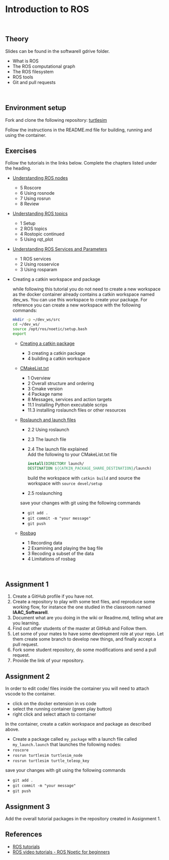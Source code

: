 # Introduction to ROS

&nbsp;

## Theory

Slides can be found in the softwareII gdrive folder.

- What is ROS
- The ROS computational graph
- The ROS filesystem
- ROS tools
- Git and pull requests

&nbsp;

## Environment setup

Fork and clone the following repository: [turtlesim](https://github.com/vinceHuyghe/turtlesim)

Follow the instructions in the README.md file for building, running and using the container.

## Exercises

Follow the tutorials in the links below. Complete the chapters listed under the heading.

- [Understanding ROS nodes](http://wiki.ros.org/ROS/Tutorials/UnderstandingNodes)
  - 5 Roscore
  - 6 Using rosnode
  - 7 Using rosrun
  - 8 Review  
- [Understanding ROS topics](http://wiki.ros.org/ROS/Tutorials/UnderstandingTopics)
  - 1 Setup
  - 2 ROS topics
  - 4 Rostopic continued
  - 5 Using rqt_plot  
- [Understanding ROS Services and Parameters](http://wiki.ros.org/ROS/Tutorials/UnderstandingServicesParams)
  - 1 ROS services
  - 2 Using rosservice
  - 3 Using rosparam

- Creating a catkin workspace and package

  while following this tutorial you do not need to create a new workspace as the docker container already contains a catkin workspace named dev_ws. You can use this workspace to create your package. For reference you can create a new workspace with the following commands:

  ```bash
  mkdir -p ~/dev_ws/src
  cd ~/dev_ws/
  source /opt/ros/noetic/setup.bash
  export
  ```

  - [Creating a catkin package](http://wiki.ros.org/catkin/Tutorials/CreatingPackage)
    - 3 creating a catkin package
    - 4 building a catkin workspace

  - [CMakeList.txt](http://wiki.ros.org/catkin/CMakeLists.txt)
    - 1 Overview
    - 2 Overall structure and ordering
    - 3 Cmake version
    - 4 Package name
    - 8 Messages, services and action targets
    - 11.1 Installing Python executable scrips
    - 11.3 installing roslaunch files or other resources

  - [Roslaunch and launch files](http://wiki.ros.org/ROS/Tutorials/UsingRqtconsoleRoslaunch)
    - 2.2 Using roslaunch
    - 2.3 The launch file
    - 2.4 The launch file explained  
      Add the following to your CMakeList.txt file

      ```cmake
      install(DIRECTORY launch/
      DESTINATION ${CATKIN_PACKAGE_SHARE_DESTINATION}/launch)
      ```

      build the workspace with `catkin build` and source the workspace with `source devel/setup`
    - 2.5 roslaunching

    save your changes with git using the following commands

    - `git add .`
    - `git commit -m "your message"`
    - `git push`

  - [Rosbag](http://wiki.ros.org/rosbag/Tutorials/Recording%20and%20playing%20back%20data)
    - 1 Recording data
    - 2 Examining and playing the bag file
    - 3 Recoding a subset of the data
    - 4 Limitations of rosbag

&nbsp;

## Assignment 1

1. Create a GitHub profile if you have not. 
2. Create a repository to play with some text files, and reproduce some working flow, for instance the one studied in the classroom named **IAAC_SoftwareII**. 
3. Document what are you doing in the wiki or Readme.md, telling what are you learning. 
4. Find out other students of the master at GitHub and Follow them. 
5. Let some of your mates to have some development role at your repo. Let them create some branch to develop new things, and finally accept a pull request.
6. Fork some student repository, do some modifications and send a pull request. 
7. Provide the link of your repository.

## Assignment 2

In order to edit code/ files inside the container you will need to attach vscode to the container.

- click on the docker extension in vs code
- select the running container (green play button)
- right click and select attach to container

In the container, create a catkin workspace and package as described above.

- Create a package called `my_package` with a launch file called `my_launch.launch` that launches the following nodes:
- `roscore`
- `rosrun turtlesim turtlesim_node`
- `rosrun turtlesim turtle_teleop_key`

save your changes with git using the following commands

- `git add .`
- `git commit -m "your message"`
- `git push`

## Assignment 3

Add the overall tutorial packages in the repository created in Assignment 1. 

## References

- [ROS tutorials](http://wiki.ros.org/ROS/Tutorials)
- [ROS video tutorials - ROS Noetic for beginners](https://www.youtube.com/playlist?list=PLLSegLrePWgIbIrA4iehUQ-impvIXdd9Q)
